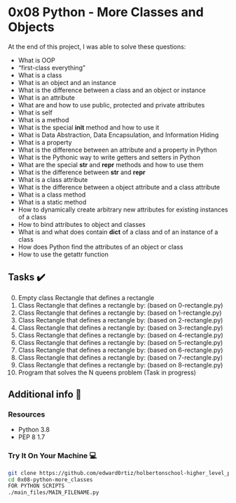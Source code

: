 # 0x08  Python - More Classes and Objects 

At the end of this project, I was able to solve these questions:
  
* What is OOP
* “first-class everything”
* What is a class
* What is an object and an instance
* What is the difference between a class and an object or instance
* What is an attribute
* What are and how to use public, protected and private attributes
* What is self
* What is a method
* What is the special __init__ method and how to use it
* What is Data Abstraction, Data Encapsulation, and Information Hiding
* What is a property
* What is the difference between an attribute and a property in Python
* What is the Pythonic way to write getters and setters in Python
* What are the special __str__ and __repr__ methods and how to use them
* What is the difference between __str__ and __repr__
* What is a class attribute
* What is the difference between a object attribute and a class attribute
* What is a class method
* What is a static method
* How to dynamically create arbitrary new attributes for existing instances of a class
* How to bind attributes to object and classes
* What is and what does contain __dict__ of a class and of an instance of a class
* How does Python find the attributes of an object or class
* How to use the getattr function

## Tasks :heavy_check_mark:

0. Empty class Rectangle that defines a rectangle
1. Class Rectangle that defines a rectangle by: (based on 0-rectangle.py)
2. Class Rectangle that defines a rectangle by: (based on 1-rectangle.py)
3. Class Rectangle that defines a rectangle by: (based on 2-rectangle.py)
4. Class Rectangle that defines a rectangle by: (based on 3-rectangle.py)
5. Class Rectangle that defines a rectangle by: (based on 4-rectangle.py)
6. Class Rectangle that defines a rectangle by: (based on 5-rectangle.py)
7. Class Rectangle that defines a rectangle by: (based on 6-rectangle.py)
8. Class Rectangle that defines a rectangle by: (based on 7-rectangle.py)
9. Class Rectangle that defines a rectangle by: (based on 8-rectangle.py)
10. Program that solves the N queens problem (Task in progress)

## Additional info :construction:
### Resources

- Python 3.8
- PEP 8 1.7

### Try It On Your Machine :computer:	
```bash
git clone https://github.com/edward0rtiz/holbertonschool-higher_level_programming.git
cd 0x08-python-more_classes
FOR PYTHON SCRIPTS
./main_files/MAIN_FILENAME.py
```
